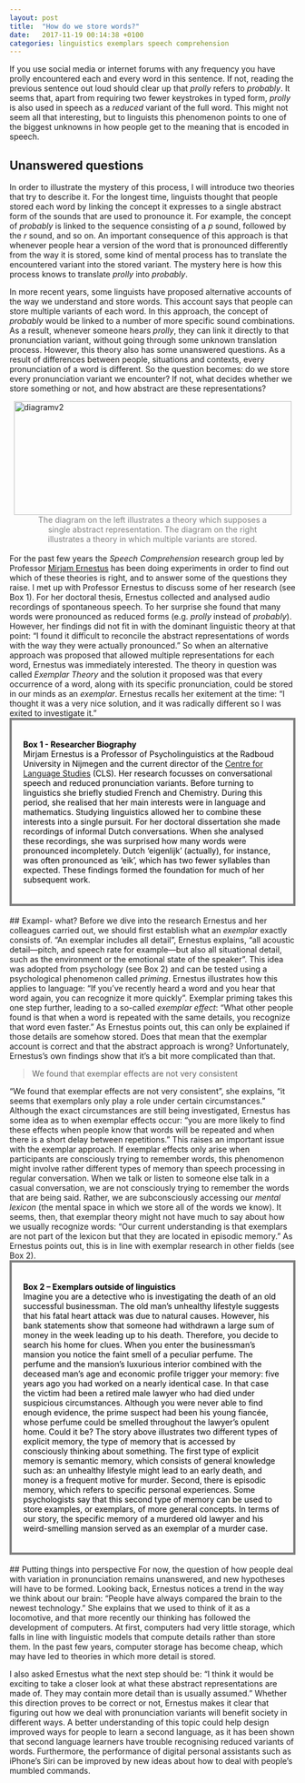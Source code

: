 ```yaml
---
layout: post
title:  "How do we store words?"
date:   2017-11-19 00:14:38 +0100
categories: linguistics exemplars speech comprehension
---
```

If you use social media or internet forums with any frequency you have prolly encountered each and every word in this sentence. If not, reading the previous sentence out loud should clear up that <em>prolly</em> refers to <em>probably</em>. It seems that, apart from requiring two fewer keystrokes in typed form, <em>prolly</em> is also used in speech as a <em>reduced</em> variant of the full word. This might not seem all that interesting, but to linguists this phenomenon points to one of the biggest unknowns in how people get to the meaning that is encoded in speech.

## Unanswered questions
In order to illustrate the mystery of this process, I will introduce two theories that try to describe it. For the longest time, linguists thought that people stored each word by linking the concept it expresses to a single abstract form of the sounds that are used to pronounce it. For example, the concept of <em>probably</em> is linked to the sequence consisting of a <em>p</em> sound, followed by the <em>r</em> sound, and so on. An important consequence of this approach is that whenever people hear a version of the word that is pronounced differently from the way it is stored, some kind of mental process has to translate the encountered variant into the stored variant. The mystery here is how this process knows to translate <em>prolly</em> into <em>probably</em>.

In more recent years, some linguists have proposed alternative accounts of the way we understand and store words. This account says that people can store multiple variants of each word. In this approach, the concept of <em>probably</em> would be linked to a number of more specific sound combinations. As a result, whenever someone hears <em>prolly</em>, they can link it directly to that pronunciation variant, without going through some unknown translation process. However, this theory also has some unanswered questions. As a result of differences between people, situations and contexts, every pronunciation of a word is different. So the question becomes: do we store every pronunciation variant we encounter? If not, what decides whether we store something or not, and how abstract are these representations?

<img style="display: block; margin-left: auto; margin-right: auto" src="https://valorisationb.files.wordpress.com/2017/06/diagramv21.png" alt="diagramv2" width="489" height="200" />
<div style="margin-left: auto; margin-right: auto; width: 30em; text-align: center; color: #808080">The diagram on the left illustrates a theory which supposes a single abstract representation. The diagram on the right illustrates a theory in which multiple variants are stored.</div>
<br>
For the past few years the <em>Speech Comprehension</em> research group led by Professor <a href="http://www.mirjamernestus.nl/Ernestus/Home.php">Mirjam Ernestus</a> has been doing experiments in order to find out which of these theories is right, and to answer some of the questions they raise. I met up with Professor Ernestus to discuss some of her research (see Box 1). For her doctoral thesis, Ernestus collected and analysed audio recordings of spontaneous speech. To her surprise she found that many words were pronounced as reduced forms (e.g. <em>prolly</em> instead of <em>probably</em>). However, her findings did not fit in with the dominant linguistic theory at that point: “I found it difficult to reconcile the abstract representations of words with the way they were actually pronounced.” So when an alternative approach was proposed that allowed multiple representations for each word, Ernestus was immediately interested. The theory in question was called <em>Exemplar Theory</em> and the solution it proposed was that every occurrence of a word, along with its specific pronunciation, could be stored in our minds as an <em>exemplar</em>. Ernestus recalls her exitement at the time: “I thought it was a very nice solution, and it was radically different so I was exited to investigate it.”
<div style="padding: 20px; color: #000000; border: 4px solid grey;">

<strong>Box 1 - Researcher Biography</strong>
<br>
Mirjam Ernestus is a Professor of Psycholinguistics at the Radboud University in Nijmegen and the current director of the <a href="http://www.ru.nl/cls/">Centre for Language Studies</a> (CLS). Her research focusses on conversational speech and reduced pronunciation variants.
Before turning to linguistics she briefly studied French and Chemistry. During this period, she realised that her main interests were in language and mathematics. Studying linguistics allowed her to combine these interests into a single pursuit.
For her doctoral dissertation she made recordings of informal Dutch conversations. When she analysed these recordings, she was surprised how many words were pronounced incompletely. Dutch ‘eigenlijk’ (actually), for instance, was often pronounced as ‘eik’, which has two fewer syllables than expected.
These findings formed the foundation for much of her subsequent work.

</div>
<br>
## Exampl- what?
Before we dive into the research Ernestus and her colleagues carried out, we should first establish what an <em>exemplar</em> exactly consists of. “An exemplar includes all detail”, Ernestus explains, “all acoustic detail—pitch, and speech rate for example—but also all situational detail, such as the environment or the emotional state of the speaker”. This idea was adopted from psychology (see Box 2) and can be tested using a psychological phenomenon called <em>priming</em>. Ernestus illustrates how this applies to language: “If you’ve recently heard a word and you hear that word again, you can recognize it more quickly”. Exemplar priming takes this one step further, leading to a so-called <em>exemplar effect</em>: “What other people found is that when a word is repeated with the same details, you recognize that word even faster.” As Ernestus points out, this can only be explained if those details are somehow stored. Does that mean that the exemplar account is correct and that the abstract approach is wrong? Unfortunately, Ernestus’s own findings show that it’s a bit more complicated than that.
<blockquote>We found that exemplar effects are not very consistent</blockquote>
“We found that exemplar effects are not very consistent”, she explains, “it seems that exemplars only play a role under certain circumstances.” Although the exact circumstances are still being investigated, Ernestus has some idea as to when exemplar effects occur: “you are more likely to find these effects when people know that words will be repeated and when there is a short delay between repetitions.” This raises an important issue with the exemplar approach. If exemplar effects only arise when participants are consciously trying to remember words, this phenomenon might involve rather different types of memory than speech processing in regular conversation. When we talk or listen to someone else talk in a casual conversation, we are not consciously trying to remember the words that are being said. Rather, we are subconsciously accessing our <em>mental lexicon</em> (the mental space in which we store all of the words we know). It seems, then, that exemplar theory might not have much to say about how we usually recognize words: “Our current understanding is that exemplars are not part of the lexicon but that they are located in episodic memory.” As Ernestus points out, this is in line with exemplar research in other fields (see Box 2).
<div style="padding: 20px; color: #000000; border: 4px solid grey;">

<strong>Box 2 – Exemplars outside of linguistics</strong>
<br>
Imagine you are a detective who is investigating the death of an old successful businessman. The old man’s unhealthy lifestyle suggests that his fatal heart attack was due to natural causes. However, his bank statements show that someone had withdrawn a large sum of money in the week leading up to his death. Therefore, you decide to search his home for clues. When you enter the businessman’s mansion you notice the faint smell of a peculiar perfume. The perfume and the mansion’s luxurious interior combined with the deceased man’s age and economic profile trigger your memory: five years ago you had worked on a nearly identical case. In that case the victim had been a retired male lawyer who had died under suspicious circumstances. Although you were never able to find enough evidence, the prime suspect had been his young fiancée, whose perfume could be smelled throughout the lawyer’s opulent home. Could it be?
The story above illustrates two different types of explicit memory, the type of memory that is accessed by consciously thinking about something. The first type of explicit memory is semantic memory, which consists of general knowledge such as: an unhealthy lifestyle might lead to an early death, and money is a frequent motive for murder. Second, there is episodic memory, which refers to specific personal experiences. Some psychologists say that this second type of memory can be used to store examples, or exemplars, of more general concepts. In terms of our story, the specific memory of a murdered old lawyer and his weird-smelling mansion served as an exemplar of a murder case.
</div>
<br>
## Putting things into perspective
For now, the question of how people deal with variation in pronunciation remains unanswered, and new hypotheses will have to be formed. Looking back, Ernestus notices a trend in the way we think about our brain: “People have always compared the brain to the newest technology.” She explains that we used to think of it as a locomotive, and that more recently our thinking has followed the development of computers. At first, computers had very little storage, which falls in line with linguistic models that compute details rather than store them. In the past few years, computer storage has become cheap, which may have led to theories in which more detail is stored.

I also asked Ernestus what the next step should be: “I think it would be exciting to take a closer look at what these abstract representations are made of. They may contain more detail than is usually assumed.” Whether this direction proves to be correct or not, Ernestus makes it clear that figuring out how we deal with pronunciation variants will benefit society in different ways. A better understanding of this topic could help design improved ways for people to learn a second language, as it has been shown that second language learners have trouble recognising reduced variants of words. Furthermore, the performance of digital personal assistants such as iPhone’s Siri can be improved by new ideas about how to deal with people’s mumbled commands.
